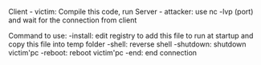 Client - victim:
Compile this code, run
Server - attacker:
use nc -lvp (port) and wait for the connection from client

Command to use:
-install: edit registry to add this file to run at startup and copy this file into temp folder
-shell: reverse shell
-shutdown: shutdown victim'pc
-reboot: reboot victim'pc
-end: end connection